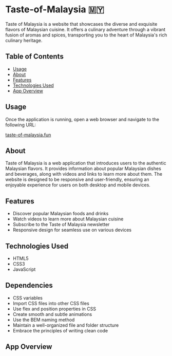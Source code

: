 # Taste-of-Malaysia 🇲🇾

Taste of Malaysia is a website that showcases the diverse and exquisite flavors of Malaysian cuisine. It offers a culinary adventure through a vibrant fusion of aromas and spices, transporting you to the heart of Malaysia's rich culinary heritage.

## Table of Contents
- [Usage](#usage)
- [About](#about)
- [Features](#features)
- [Technologies Used](#technologies-used)
- [App Overview](#app-overview)

  
## Usage

Once the application is running, open a web browser and navigate to the following URL:

[taste-of-malaysia.fun](https://taste-of-malaysia.fun/)

## About
Taste of Malaysia is a web application that introduces users to the authentic Malaysian flavors. It provides information about popular Malaysian dishes and beverages, along with videos and links to learn more about them. The website is designed to be responsive and user-friendly, ensuring an enjoyable experience for users on both desktop and mobile devices.

## Features
- Discover popular Malaysian foods and drinks
- Watch videos to learn more about Malaysian cuisine
- Subscribe to the Taste of Malaysia newsletter
- Responsive design for seamless use on various devices

## Technologies Used
- HTML5
- CSS3
- JavaScript

## Dependencies
- CSS variables
- Import CSS files into other CSS files
- Use flex and position properties in CSS
- Create smooth and subtle animations
- Use the BEM naming method
- Maintain a well-organized file and folder structure
- Embrace the principles of writing clean code

## App Overview
